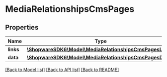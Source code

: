 # MediaRelationshipsCmsPages

## Properties
Name | Type | Description | Notes
------------ | ------------- | ------------- | -------------
**links** | [**\ShopwareSDK6\Model\MediaRelationshipsCmsPagesLinks**](MediaRelationshipsCmsPagesLinks.md) |  | [optional] 
**data** | [**\ShopwareSDK6\Model\MediaRelationshipsCmsPagesData[]**](MediaRelationshipsCmsPagesData.md) |  | [optional] 

[[Back to Model list]](../../README.md#documentation-for-models) [[Back to API list]](../../README.md#documentation-for-api-endpoints) [[Back to README]](../../README.md)

